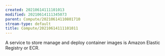 ```yaml
---
created: 20210614111101013
modified: 20210614111345073
parent: Compute/20210614110801710
stream-type: default
title: Compute/20210614111101011
---
```

A service to store manage and deploy container images is Amazon Elastic Registry or ECR.
